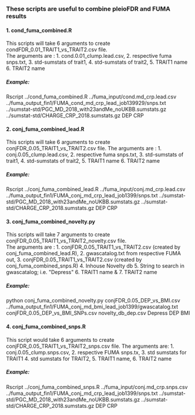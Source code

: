 ### These scripts are useful to combine pleioFDR and FUMA results
#### 1. cond_fuma_combined.R
This scripts will take 6 arguments to create condFDR_0.01_TRAIT1_vs_TRAIT2.csv file.  
The arguments are : 1. cond.0.01_clump.lead.csv, 2. respective fuma snps.txt, 3. std-sumstats of trait1, 4. std-sumstats of trait2, 
5. TRAIT1 name 6. TRAIT2 name
##### Example:
Rscript ../cond_fuma_combined.R ../fuma_input/cond.md_crp.lead.csv ../fuma_output_fin1/FUMA_cond_md_crp_lead_job139929/snps.txt ../sumstat-std/PGC_MD_2018_with23andMe_noUKBB.sumstats.gz ../sumstat-std/CHARGE_CRP_2018.sumstats.gz DEP CRP
#### 2. conj_fuma_combined_lead.R
This scripts will take 6 arguments to create conjFDR_0.05_TRAIT1_vs_TRAIT2.csv file. 
The arguments are : 1. conj.0.05_clump.lead.csv, 2. respective fuma snps.txt, 3. std-sumstats of trait1, 4. std-sumstats of trait2, 
5. TRAIT1 name 6. TRAIT2 name
##### Example:
Rscript ../conj_fuma_combined_lead.R ../fuma_input/conj.md_crp.lead.csv ../fuma_output_fin1/FUMA_conj_md_crp_lead_job1399/snps.txt ../sumstat-std/PGC_MD_2018_with23andMe_noUKBB.sumstats.gz ../sumstat-std/CHARGE_CRP_2018.sumstats.gz DEP CRP

#### 3. conj_fuma_combined_novelty.py
This scripts will take 7 arguments to create conjFDR_0.05_TRAIT1_vs_TRAIT2_novelty.csv file.  
The arguments are : 1. conjFDR_0.05_TRAIT1_vs_TRAIT2.csv (created by conj_fuma_combined_lead.R), 2. gwascatalog.txt from respective FUMA out, 3. conjFDR_0.05_TRAIT1_vs_TRAIT2.csv (created by conj_fuma_combined_snps.R) 4. Inhouse Novelty db 5. String to search in gwascatalog; i.e. "Depress" 6. TRAIT1 name & 7. TRAIT2 name
##### Example:
python conj_fuma_combined_novelty.py conjFDR_0.05_DEP_vs_BMI.csv ../fuma_output_fin1/FUMA_conj_md_bmi_lead_job1399/gwascatalog.txt conjFDR_0.05_DEP_vs_BMI_SNPs.csv novelty_db_dep.csv Depress DEP BMI
#### 4. conj_fuma_combined_snps.R
This script would take 6 arguments to create conjFDR_0.05_TRAIT1_vs_TRAIT2_snps.csv file. 
The arguments are: 1. conj.0.05_clump.snps.csv, 2. respective FUMA snps.tx, 3. std sumstats for TRAIT1
4. std sumstats for TRAIT2, 5. TRAIT1 name, 6. TRAIT2 name
##### Example:
Rscript ../conj_fuma_combined_snps.R ../fuma_input/conj.md_crp.snps.csv ../fuma_output_fin1/FUMA_conj_md_crp_lead_job1399/snps.txt ../sumstat-std/PGC_MD_2018_with23andMe_noUKBB.sumstats.gz ../sumstat-std/CHARGE_CRP_2018.sumstats.gz DEP CRP
